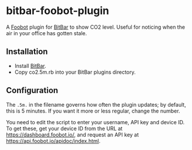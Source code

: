 # bitbar-foobot-plugin

A [Foobot](https://foobot.io/) plugin for [BitBar](https://getbitbar.com/) to show CO2 level. Useful for noticing when the air in your office has gotten stale.

## Installation

* Install [BitBar](https://getbitbar.com/).
* Copy co2.5m.rb into your BitBar plugins directory.

## Configuration

The `.5m.` in the filename governs how often the plugin updates; by default, this is 5 minutes. If you want it more or less regular, change the number.

You need to edit the script to enter your username, API key and device ID. To get these, get your device ID from the URL at https://dashboard.foobot.io/, and request an API key at https://api.foobot.io/apidoc/index.html.